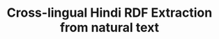 ---
title: "Cross-lingual Hindi RDF Extraction from natural text"
post_slug: cross-lingual-rdf-extraction
post_image: "rdf-extraction.webp"
layout: project
tags: ["Python", "NLP", "RDF extraction", "PyTorch", "Tensorflow", "NER", "LSTM", "Deep Learning"]
description: "Research project to extract RDF triples from Hindi text in an unsupervised setting."
sourcecode: "#"
show: false
startdate: Present
enddate: Present
---